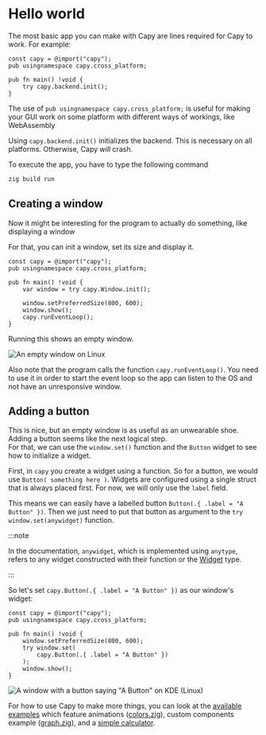 # Hello world

The most basic app you can make with Capy are lines required for Capy to work. For example:
```zig title="src/main.zig"
const capy = @import("capy");
pub usingnamespace capy.cross_platform;

pub fn main() !void {
    try capy.backend.init();
}
```
The use of `pub usingnamespace capy.cross_platform;` is useful for making your GUI work on some platform with
different ways of workings, like WebAssembly

Using `capy.backend.init()` initializes the backend. This is necessary on all platforms. Otherwise, Capy *will* crash.

To execute the app, you have to type the following command
```sh
zig build run
```

## Creating a window

Now it might be interesting for the program to actually do something, like displaying a window

For that, you can init a window, set its size and display it.
```zig title="src/main.zig"
const capy = @import("capy");
pub usingnamespace capy.cross_platform;

pub fn main() !void {
	var window = try capy.Window.init();

	window.setPreferredSize(800, 600);
	window.show();
	capy.runEventLoop();
}
```

Running this shows an empty window.  

![An empty window on Linux](https://raw.githubusercontent.com/zenith391/zgt/master/.github/empty_window.png)

Also note that the program calls the function `capy.runEventLoop()`. You need to use it in order to start the event loop so the app can listen to the OS and not have an unresponsive window.

## Adding a button

This is nice, but an empty window is as useful as an unwearable shoe. Adding a button seems like the next logical step.  
For that, we can use the `window.set()` function and the `Button` widget to see how to initialize a widget.

First, in `capy` you create a widget using a function. So for a button, we would use `Button( something here )`.
Widgets are configured using a single struct that is always placed first. For now, we will only use the `label` field.

This means we can easily have a labelled button `Button(.{ .label = "A Button" })`. Then we just need to put that button as argument to the `try window.set(anywidget)` function.

:::note

In the documentation, `anywidget`, which is implemented using `anytype`, refers to any widget constructed with their function or the [Widget](https://github.com/capy-ui/capy/wiki/Widget) type.

:::

So let's set `capy.Button(.{ .label = "A Button" })` as our window's widget:
```zig title="src/main.zig"
const capy = @import("capy");
pub usingnamespace capy.cross_platform;

pub fn main() !void {
	window.setPreferredSize(800, 600);
	try window.set(
    	capy.Button(.{ .label = "A Button" })
	);
	window.show();
}
```

![A window with a button saying "A Button" on KDE (Linux)](https://raw.githubusercontent.com/zenith391/zgt/master/.github/window_with_a_button.png)

For how to use Capy to make more things, you can look at the [available examples](https://github.com/zenith391/zgt/tree/master/examples) which feature animations ([colors.zig](https://github.com/zenith391/zgt/blob/master/examples/colors.zig)), custom components example ([graph.zig](https://github.com/zenith391/zgt/blob/master/examples/graph.zig)), and a [simple calculator](https://github.com/zenith391/zgt/blob/master/examples/calculator.zig).
